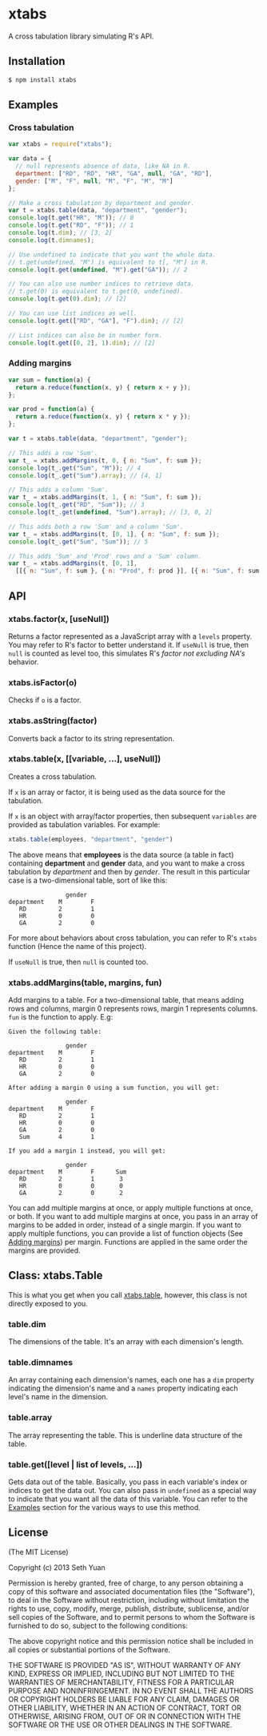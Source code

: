 # xtabs

A cross tabulation library simulating R's API.

## Installation

```bash
$ npm install xtabs
```

## Examples

### Cross tabulation

```js
var xtabs = require("xtabs");

var data = {
  // null represents absence of data, like NA in R.
  department: ["RD", "RD", "HR", "GA", null, "GA", "RD"],
  gender: ["M", "F", null, "M", "F", "M", "M"]
};

// Make a cross tabulation by department and gender.
var t = xtabs.table(data, "department", "gender");
console.log(t.get("HR", "M")); // 0
console.log(t.get("RD", "F")); // 1
console.log(t.dim); // [3, 2]
console.log(t.dimnames);

// Use undefined to indicate that you want the whole data.
// t.get(undefined, "M") is equivalent to t[, "M"] in R.
console.log(t.get(undefined, "M").get("GA")); // 2

// You can also use number indices to retrieve data.
// t.get(0) is equivalent to t.get(0, undefined).
console.log(t.get(0).dim); // [2]

// You can use list indices as well.
console.log(t.get(["RD", "GA"], "F").dim); // [2]

// List indices can also be in number form.
console.log(t.get([0, 2], 1).dim); // [2]
```

### Adding margins

```js
var sum = function(a) {
  return a.reduce(function(x, y) { return x + y });
};

var prod = function(a) {
  return a.reduce(function(x, y) { return x * y });
};

var t = xtabs.table(data, "department", "gender");

// This adds a row 'Sum'.
var t_ = xtabs.addMargins(t, 0, { n: "Sum", f: sum });
console.log(t_.get("Sum", "M")); // 4
console.log(t_.get("Sum").array); // [4, 1]

// This adds a column 'Sum'.
var t_ = xtabs.addMargins(t, 1, { n: "Sum", f: sum });
console.log(t_.get("RD", "Sum")); // 3
console.log(t_.get(undefined, "Sum").array); // [3, 0, 2]

// This adds both a row 'Sum' and a column 'Sum'.
var t_ = xtabs.addMargins(t, [0, 1], { n: "Sum", f: sum });
console.log(t_.get("Sum", "Sum")); // 5

// This adds 'Sum' and 'Prod' rows and a 'Sum' column.
var t_ = xtabs.addMargins(t, [0, 1],
  [[{ n: "Sum", f: sum }, { n: "Prod", f: prod }], [{ n: "Sum", f: sum }]]);
```

## API

### xtabs.factor(x, [useNull])

Returns a factor represented as a JavaScript array with a `levels` property. You may refer to R's factor to better understand it. If `useNull` is true, then `null` is counted as level too, this simulates R's _factor not excluding NA's_ behavior.

### xtabs.isFactor(o)

Checks if `o` is a factor.

### xtabs.asString(factor)

Converts back a factor to its string representation.

### xtabs.table(x, [[variable, ...], useNull])

Creates a cross tabulation.

If `x` is an array or factor, it is being used as the data source for the tabulation.

If `x` is an object with array/factor properties, then subsequent `variables` are provided as tabulation variables. For example:

```js
xtabs.table(employees, "department", "gender")
```

The above means that __employees__ is the data source (a table in fact) containing __department__ and __gender__ data, and you want to make a cross tabulation by _department_ and then by _gender_. The result in this particular case is a two-dimensional table, sort of like this:

```
                gender
department    M        F
   RD         2        1
   HR         0        0
   GA         2        0
```

For more about behaviors about cross tabulation, you can refer to R's `xtabs` function (Hence the name of this project).

If `useNull` is true, then `null` is counted too.

### xtabs.addMargins(table, margins, fun)

Add margins to a table. For a two-dimensional table, that means adding rows and columns, margin 0 represents rows, margin 1 represents columns. `fun` is the function to apply. E.g:

```
Given the following table:

                gender
department    M        F
   RD         2        1
   HR         0        0
   GA         2        0

After adding a margin 0 using a sum function, you will get:

                gender
department    M        F
   RD         2        1
   HR         0        0
   GA         2        0
   Sum        4        1

If you add a margin 1 instead, you will get:

                gender
department    M        F      Sum
   RD         2        1       3
   HR         0        0       0
   GA         2        0       2
```

You can add multiple margins at once, or apply multiple functions at once, or both. If you want to add multiple margins at once, you pass in an array of margins to be added in order, instead of a single margin. If you want to apply multiple functions, you can provide a list of function objects (See [Adding margins](#adding-margins)) per margin. Functions are applied in the same order the margins are provided.

## Class: xtabs.Table

This is what you get when you call [xtabs.table](#xtabstablex-variable--usenull), however, this class is not directly exposed to you.

### table.dim

The dimensions of the table. It's an array with each dimension's length.

### table.dimnames

An array containing each dimension's names, each one has a `dim` property indicating the dimension's name and a `names` property indicating each level's name in the dimension. 

### table.array

The array representing the table. This is underline data structure of the table.

### table.get([level | list of levels, ...])

Gets data out of the table. Basically, you pass in each variable's index or indices to get the data out. You can also pass in `undefined` as a special way to indicate that you want all the data of this variable. You can refer to the [Examples](#examples) section for the various ways to use this method.

## License

(The MIT License)

Copyright (c) 2013 Seth Yuan

Permission is hereby granted, free of charge, to any person obtaining a copy
of this software and associated documentation files (the "Software"), to deal
in the Software without restriction, including without limitation the rights
to use, copy, modify, merge, publish, distribute, sublicense, and/or sell
copies of the Software, and to permit persons to whom the Software is
furnished to do so, subject to the following conditions:

The above copyright notice and this permission notice shall be included in
all copies or substantial portions of the Software.

THE SOFTWARE IS PROVIDED "AS IS", WITHOUT WARRANTY OF ANY KIND, EXPRESS OR
IMPLIED, INCLUDING BUT NOT LIMITED TO THE WARRANTIES OF MERCHANTABILITY,
FITNESS FOR A PARTICULAR PURPOSE AND NONINFRINGEMENT. IN NO EVENT SHALL THE
AUTHORS OR COPYRIGHT HOLDERS BE LIABLE FOR ANY CLAIM, DAMAGES OR OTHER
LIABILITY, WHETHER IN AN ACTION OF CONTRACT, TORT OR OTHERWISE, ARISING FROM,
OUT OF OR IN CONNECTION WITH THE SOFTWARE OR THE USE OR OTHER DEALINGS IN
THE SOFTWARE.
